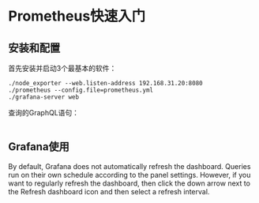 # Prometheus快速入门

## 安装和配置
首先安装并启动3个最基本的软件：
```
./node_exporter --web.listen-address 192.168.31.20:8080
./prometheus --config.file=prometheus.yml
./grafana-server web
```

查询的GraphQL语句：
```

```

## Grafana使用
By default, Grafana does not automatically refresh the dashboard. Queries run on 
their own schedule according to the panel settings. However, if you want to regularly 
refresh the dashboard, then click the down arrow next to the Refresh dashboard icon 
and then select a refresh interval.

